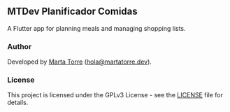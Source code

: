 ## MTDev Planificador Comidas

A Flutter app for planning meals and managing shopping lists.

### Author
Developed by [Marta Torre](https://martatorre.dev) (<hola@martatorre.dev>).

### License
This project is licensed under the GPLv3 License - see the [LICENSE](LICENSE) file for details.

